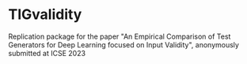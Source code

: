 # TIGvalidity
Replication package for the paper "An Empirical Comparison of Test Generators for Deep Learning focused on Input Validity", anonymously submitted at ICSE 2023
